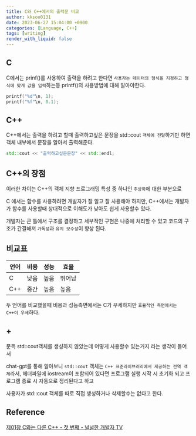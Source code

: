 ```yaml
---
title: C와 C++에서의 출력문 비교
author: kksoo0131
date: 2023-06-27 15:04:00 +0900
categories: [Language, C++]
tags: [writing]
render_with_liquid: false
---
```



## C
C에서는 prinf()를 사용하여 출력을 하려고 한다면 `사용자는 데이터의 형식을 지정하고 형식에 맞게 값을 입력`하는등 printf()의 사용방법에 대해 알아야한다.
```c
printf("%d"\n, 1);
printf("%f"\n, 0.1);
```


## C++
C++에서는 출력을 하려고 할때 출력하고싶은 문장을 std::cout `객체에 전달`하기만 하면 객체 내부에서 문장을 알아서 출력해준다.
```cpp
std::cout << "출력하고싶은문장" << std::endl;
```



## C++의 장점
이러한 차이는 C++의 객체 지향 프로그래밍 특성 중 하나인 `추상화`에 대한 부분으로

C 에서는 함수를 사용하려면 개발자가 잘 알고 잘 사용해야 하지만, C++에서는 개발자가 함수를 사용할때 상대적으로 이해도가 낮아도 쉽게 사용할수 있다.

개발자는 큰 틀에서 구조를 결정하고 세부적인 구현은 나중에 처리할 수 있고 
코드의 구조가 간결해져 `가독성`과 `유지 보수성`이 향상 된다.



## 비교표

|언어|비용|성능|효율|
|-|-|-|-|
|C|낮음|높음|뛰어남|
|C++|중간|높음|높음|

두 언어를 비교했을때 비용과 성능측면에서는 C가 우세하지만
`효율적인 측면에서는 C++이 우세`하다.


## +

문득 std::cout객체를 생성하지 않았는데 어떻게 사용할수 있는거지 라는 생각이 들어서

chat-gpt를 통해 알아보니 `std::cout` 객체는 `C++ 표준라이브러리에서 제공하는 전역 객체`라서, 헤더파일에 iostream이 포함되어 있다면 프로그램 실행 시작 시 초기화 되고 프로그램 종료 시 자동으로 정리된다고 하고

사용자가 std::cout 객체를 따로 직접 생성하거나 삭제할수는 없다고 한다.


## Reference
[제01장 C와는 다른 C++ - 첫 번쨰 - 널널한 개발자 TV](https://www.youtube.com/watch?v=kq6b5zBkQ28)
